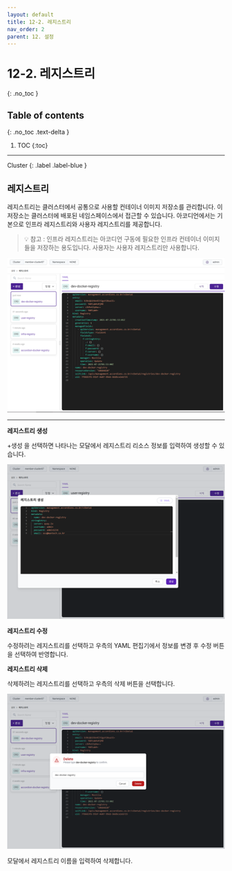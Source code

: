 ```yaml
---
layout: default
title: 12-2. 레지스트리
nav_order: 2
parent: 12. 설정
---
```


# 12-2. 레지스트리
{: .no_toc }

## Table of contents
{: .no_toc .text-delta }

1. TOC
{:toc}

---

<div class="code-example" markdown="1">
Cluster
{: .label .label-blue }
</div>

## 레지스트리

레지스트리는 클러스터에서 공통으로 사용할 컨테이너 이미지 저장소를 관리합니다. 이 저장소는 클러스터에 배포된 네임스페이스에서 접근할 수 있습니다. 아코디언에서는 기본으로 인프라 레지스트리와 사용자 레지스트리를 제공합니다.

> 💡 참고 : 인프라 레지스트리는 아코디언 구동에 필요한 인프라 컨테이너 이미지들을 저장하는 용도입니다. 사용자는 사용자 레지스트리만 사용합니다.

![registry-list.png](/assets/images/setting/registry-list.png)

---

**레지스트리 생성**

+생성 을 선택하면 나타나는 모달에서 레지스트리 리소스 정보를 입력하여 생성할 수 있습니다.

![registry-create.png](/assets/images/setting/registry-create.png)

**레지스트리 수정**

수정하려는 레지스트리를 선택하고 우측의 YAML 편집기에서 정보를 변경 후 수정 버튼을 선택하여 반영합니다.

**레지스트리 삭제**

삭제하려는 레지스트리를 선택하고 우측의 삭제 버튼을 선택합니다.

![registry-delete.png](/assets/images/setting/registry-delete.png)

모달에서 레지스트리 이름을 입력하여 삭제합니다.